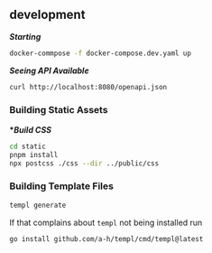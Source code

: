 ## development

_**Starting**_

```sh
docker-commpose -f docker-compose.dev.yaml up
```

_**Seeing API Available**_

```sh
curl http://localhost:8080/openapi.json
```

### Building Static Assets

__**Build CSS*__

```sh
cd static
pnpm install
npx postcss ./css --dir ../public/css
```

### Building Template Files

```sh
templ generate
```

If that complains about `templ` not being installed run

```sh
go install github.com/a-h/templ/cmd/templ@latest
```